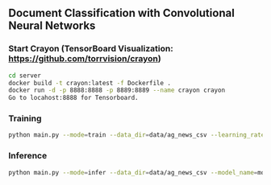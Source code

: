 ## Document Classification with Convolutional Neural Networks

### Start Crayon (TensorBoard Visualization: https://github.com/torrvision/crayon)
```bash
cd server
docker build -t crayon:latest -f Dockerfile .
docker run -d -p 8888:8888 -p 8889:8889 --name crayon crayon
Go to locahost:8888 for Tensorboard.
```


### Training
```bash
python main.py --mode=train --data_dir=data/ag_news_csv --learning_rate=1e-3 --decay_rate=0.99 --dropout_p=0.5
```

### Inference
```bash
python main.py --mode=infer --data_dir=data/ag_news_csv --model_name=model-ag_news_csv_1.00E-03_0.990000_0.50.pt
```
